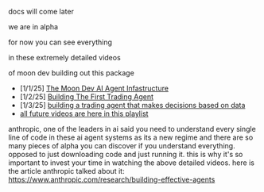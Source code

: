 docs will come later

we are in alpha

for now you can see everything 

in these extremely detailed videos

of moon dev building out this package

- [1/1/25] [The Moon Dev AI Agent Infastructure](https://www.youtube.com/watch?v=0-UfinNUfrI)
- [1/2/25] [Building The First Trading Agent](https://www.youtube.com/watch?v=Grg2Sir5vOY)
- [1/3/25] [building a trading agent that makes decisions based on data](https://www.youtube.com/watch?v=uharK1SxXB0)
- [all future videos are here in this playlist](https://www.youtube.com/playlist?list=PLXrNVMjRZUJg4M4uz52iGd1LhXXGVbIFz)

anthropic, one of the leaders in ai said you need to understand every single line of code in these ai agent systems as its a new regime and there are so many pieces of alpha you can discover if you understand everything. opposed to just downloading code and just running it. this is why it's so important to invest your time in watching the above detailed videos. here is the article anthropic talked about it: https://www.anthropic.com/research/building-effective-agents